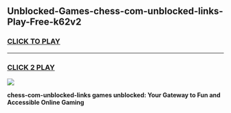 
## Unblocked-Games-chess-com-unblocked-links-Play-Free-k62v2
<h3>
<a href="https://premium76.site?title=chess-com-unblocked-links&ref=18A1">CLICK TO PLAY</a></h3>
<hr>

<h3>
<a href="https://premium76.site?title=chess-com-unblocked-links&ref=18A1">CLICK 2 PLAY</a>
  
</h3>

<a href="https://premium76.site?title=chess-com-unblocked-links&ref=18A1"><img src="https://clearcache.store/games.png"></a>


**chess-com-unblocked-links games unblocked: Your Gateway to Fun and Accessible Online Gaming**

